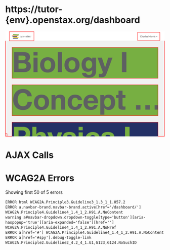 # https://tutor-{env}.openstax.org/dashboard

![image](./screenshots/tutor-{env}.openstax.org_dashboard.png)

# AJAX Calls



# WCAG2A Errors

Showing first 50 of 5 errors

```
ERROR html WCAG2A.Principle3.Guideline3_1.3_1_1.H57.2
ERROR a.navbar-brand.navbar-brand.active[href='/dashboard/'] WCAG2A.Principle4.Guideline4_1.4_1_2.H91.A.NoContent
warning a#navbar-dropdown.dropdown-toggle[type='button'][aria-haspopup='true'][aria-expanded='false'][href=''] WCAG2A.Principle4.Guideline4_1.4_1_2.H91.A.NoHref
ERROR a[href='#'] WCAG2A.Principle4.Guideline4_1.4_1_2.H91.A.NoContent
ERROR a[href='#spy'].debug-toggle-link WCAG2A.Principle2.Guideline2_4.2_4_1.G1,G123,G124.NoSuchID
```

